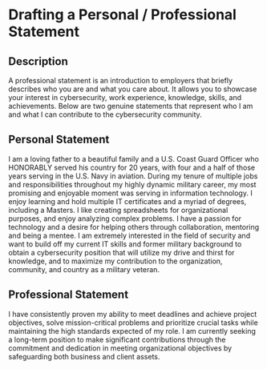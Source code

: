 <h1>Drafting a Personal / Professional Statement</h1>

<h2>Description</h2>
A professional statement is an introduction to employers that briefly describes who you are and what you care about. It allows you to showcase your interest in cybersecurity, work experience, knowledge, skills, and achievements.  Below are two genuine statements that represent who I am and what I can contribute to the cybersecurity community.
<br />


<h2>Personal Statement</h2>

I am a loving father to a beautiful family and a U.S. Coast Guard Officer who HONORABLY served his country for 20 years, with four and a half of those years serving in the U.S. Navy in aviation.  During my tenure of multiple jobs and responsibilities throughout my highly dynamic military career, my most promising and enjoyable moment was serving in information technology.  I enjoy learning and hold multiple IT certificates and a myriad of degrees, including a Masters.  I like creating spreadsheets for organizational purposes, and enjoy analyzing complex problems.  I have a passion for technology and a desire for helping others through collaboration, mentoring and being a mentee.  I am extremely interested in the field of security and want to build off my current IT skills and former military background to obtain a cybersecurity position that will utilize my drive and thirst for knowledge, and to maximize my contribution to the organization, community, and country as a military veteran.

<h2>Professional Statement</h2>

I have consistently proven my ability to meet deadlines and achieve project objectives, solve mission-critical problems and prioritize crucial tasks while maintaining the high standards expected of my role. I am currently seeking a long-term position to make significant contributions through the commitment and dedication in meeting organizational objectives by safeguarding both business and client assets.

<!--
 ```diff
- text in red
+ text in green
! text in orange
# text in gray
@@ text in purple (and bold)@@
```
--!>
